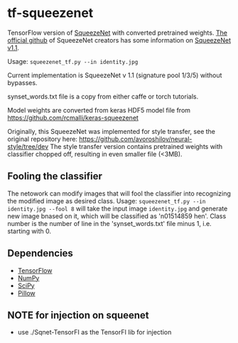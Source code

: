 # tf-squeezenet
TensorFlow version of [SqueezeNet][sqz_arxiv] with converted pretrained weights. [The official github][SqueezeNet_github] of SqueezeNet creators has some information on [SqueezeNet v1.1][SqueezeNet_v11].

Usage: `squeezenet_tf.py --in identity.jpg`

Current implementation is SqueezeNet v 1.1 (signature pool 1/3/5) without bypasses.

synset_words.txt file is a copy from either caffe or torch tutorials.

Model weights are converted from keras HDF5 model file from https://github.com/rcmalli/keras-squeezenet

Originally, this SqueezeNet was implemented for style transfer, see the original repository here: https://github.com/avoroshilov/neural-style/tree/dev
The style transfer version contains pretrained weights with classifier chopped off, resulting in even smaller file (<3MB).

## Fooling the classifier
The netowork can modify images that will fool the classifier into recognizing the modified image as desired class.
Usage:
`squeezenet_tf.py --in identity.jpg --fool 8`
will take the input image `identity.jpg` and generate new image bnased on it, which will be classified as 'n01514859 hen'. Class number is the number of line in the 'synset_words.txt' file minus 1, i.e. starting with 0.

## Dependencies
* [TensorFlow](https://www.tensorflow.org/versions/master/get_started/os_setup.html#download-and-setup)
* [NumPy](https://github.com/numpy/numpy/blob/master/INSTALL.rst.txt)
* [SciPy](https://github.com/scipy/scipy/blob/master/INSTALL.rst.txt)
* [Pillow](http://pillow.readthedocs.io/en/3.3.x/installation.html#installation)

[sqz_arxiv]: https://arxiv.org/abs/1602.07360
[SqueezeNet_github]: https://github.com/DeepScale/SqueezeNet
[SqueezeNet_v11]: https://github.com/DeepScale/SqueezeNet/tree/master/SqueezeNet_v1.1

## NOTE for injection on squeenet

- use ./Sqnet-TensorFI as the TensorFI lib for injection 

